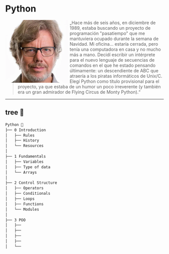 # Python
<img src="doc/guido-van-rossum.webp"
     alt="Guido van Rossum"
     width="200"
     style="float: left; margin-right: 5px;" />
<div align="left">

>„Hace más de seis años, en diciembre de 1989, estaba buscando un proyecto de programación "pasatiempo" que me mantuviera ocupado durante la semana de Navidad. Mi oficina... estaría cerrada, pero tenía una computadora en casa y no mucho más a mano. Decidí escribir un intérprete para el nuevo lenguaje de secuencias de comandos en el que he estado pensando últimamente: un descendiente de ABC que atraería a los piratas informáticos de Unix/C. Elegí Python como título provisional para el proyecto, ya que estaba de un humor un poco irreverente (y también era un gran admirador de Flying Circus de Monty Python).“

</div>

---

## **tree 🌳**

```bash
Python 🐍
├── 0 Introduction
│   ├── Rules
│   ├── History
│   └── Resources
│  
├── 1 Fundamentals
│   ├── Variables
│   ├── Type of data
│   └── Arrays
│
├── 2 Control Structure
│   ├── Operators
│   ├── Conditionals
│   ├── Loops
│   ├── Functions
│   └── Modules
│
├── 3 POO
│   ├── 
│   ├── 
│   ├── 
│   ├── 
│   └── 
```